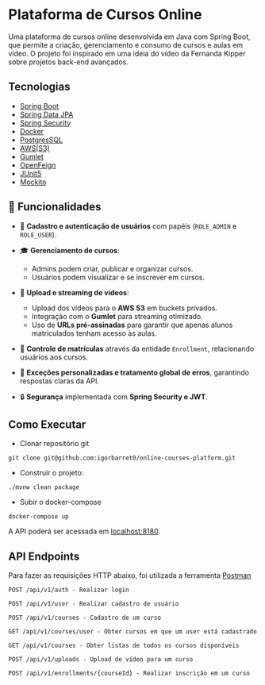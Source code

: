 
<h1>Plataforma de Cursos Online</h1>

Uma plataforma de cursos online desenvolvida em Java com Spring Boot, que permite a criação, gerenciamento e consumo de cursos e aulas em vídeo.
O projeto foi inspirado em uma ideia do vídeo da Fernanda Kipper sobre projetos back-end avançados.

## Tecnologias
- [Spring Boot](https://spring.io/projects/spring-boot)
- [Spring Data JPA](https://spring.io/projects/spring-data-jpa)
- [Spring Security](https://spring.io/projects/spring-security)
- [Docker](https://www.docker.com/)
- [PostgresSQL](https://www.postgresql.org/)
- [AWS(S3)](https://aws.amazon.com/pt/s3/)
- [Gumlet](https://docs.gumlet.com/docs/apis)
- [OpenFeign](https://spring.io/projects/spring-cloud-openfeign)
- [JUnit5](https://maven.apache.org/surefire/maven-surefire-plugin/examples/junit-platform.html)
- [Mockito](https://site.mockito.org/)

## 🚀 Funcionalidades

- 👤 **Cadastro e autenticação de usuários** com papéis (`ROLE_ADMIN` e `ROLE_USER`).

- 🎓 **Gerenciamento de cursos**:
    - Admins podem criar, publicar e organizar cursos.
    - Usuários podem visualizar e se inscrever em cursos.

- 🎥 **Upload e streaming de vídeos**:
    - Upload dos vídeos para o **AWS S3** em buckets privados.
    - Integração com o **Gumlet** para streaming otimizado.
    - Uso de **URLs pré-assinadas** para garantir que apenas alunos matriculados tenham acesso às aulas.

- 📝 **Controle de matrículas** através da entidade `Enrollment`, relacionando usuários aos cursos.

- 📄 **Exceções personalizadas e tratamento global de erros**, garantindo respostas claras da API.

- 🔒 **Segurança** implementada com **Spring Security e JWT**.

## Como Executar

- Clonar repositório git
```
git clone git@github.com:igorbarret0/online-courses-platform.git
```

- Construir o projeto:
```
./mvnw clean package
```

- Subir o docker-compose
```
docker-compose up 
```

A API poderá ser acessada em [localhost:8180](http://localhost:8180).

## API Endpoints

Para fazer as requisições HTTP abaixo, foi utilizada a ferramenta [Postman](https://www.postman.com/)

```
POST /api/v1/auth - Realizar login
```

```
POST /api/v1/user - Realizar cadastro de usuário
```

```
POST /api/v1/courses - Cadastro de um curso
```

```
GET /api/v1/courses/user - Obter cursos em que um user está cadastrado
```

```
GET /api/v1/courses - Obter listas de todos os cursos disponíveis
```

```
POST /api/v1/uploads - Upload de vídeo para um curso
```

```
POST /api/v1/enrollments/{courseId} - Realizar inscrição em um curso
```




